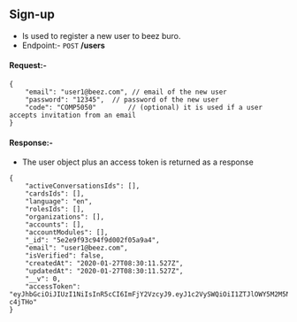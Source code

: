 ## Sign-up

* Is used to register a new user to beez buro.
* Endpoint:- `POST` **/users**

#### Request:-

```
{
    "email": "user1@beez.com", // email of the new user
	"password": "12345",  // password of the new user
	"code": "COMP5050"        // (optional) it is used if a user accepts invitation from an email
}
```
#### Response:-

* The user object plus an access token is returned as a response
```
{
    "activeConversationsIds": [],
    "cardsIds": [],
    "language": "en",
    "rolesIds": [],
    "organizations": [],
    "accounts": [],
    "accountModules": [],
    "_id": "5e2e9f93c94f9d002f05a9a4",
    "email": "user1@beez.com",
    "isVerified": false,
    "createdAt": "2020-01-27T08:30:11.527Z",
    "updatedAt": "2020-01-27T08:30:11.527Z",
    "__v": 0,
    "accessToken": "eyJhbGciOiJIUzI1NiIsInR5cCI6ImFjY2VzcyJ9.eyJ1c2VySWQiOiI1ZTJlOWY5M2M5NGY5ZDAwMmYwNWE5YTQiLCJpYXQiOjE1ODAxMTM4MTEsImV4cCI6MTU4MDIwMDIxMSwiYXVkIjoiaHR0cHM6Ly95b3VyZG9tYWluLmNvbSIsImlzcyI6ImZlYXRoZXJzIiwic3ViIjoiNWUyZTlmODljOTRmOWQwMDJmMDVhOWEzIiwianRpIjoiMTYzMDBmMjYtMDRjNi00MjQyLWFmMmEtMzZmZjAwYmYyYmNhIn0.Y8fE1pIzflLD6BXR9SCtddX_a939gr9eveqv-c4jTHo"
}
```
